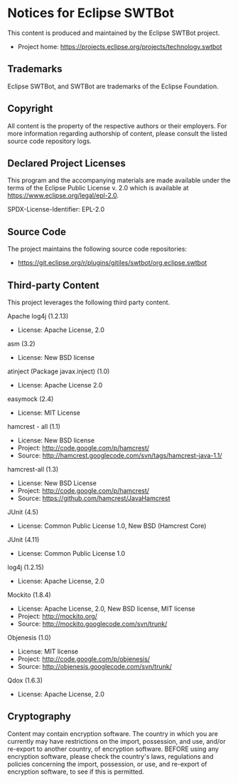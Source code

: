 # Notices for Eclipse SWTBot

This content is produced and maintained by the Eclipse SWTBot project.

* Project home: https://projects.eclipse.org/projects/technology.swtbot

## Trademarks

Eclipse SWTBot, and SWTBot are trademarks of the Eclipse Foundation.

## Copyright

All content is the property of the respective authors or their employers. For
more information regarding authorship of content, please consult the listed
source code repository logs.

## Declared Project Licenses

This program and the accompanying materials are made available under the terms
of the Eclipse Public License v. 2.0 which is available at
https://www.eclipse.org/legal/epl-2.0.

SPDX-License-Identifier: EPL-2.0

## Source Code

The project maintains the following source code repositories:

* https://git.eclipse.org/r/plugins/gitiles/swtbot/org.eclipse.swtbot

## Third-party Content

This project leverages the following third party content.

Apache log4j (1.2.13)

* License: Apache License, 2.0

asm (3.2)

* License: New BSD license

atinject (Package javax.inject) (1.0)

* License: Apache License 2.0

easymock (2.4)

* License: MIT License

hamcrest - all (1.1)

* License: New BSD license
* Project: http://code.google.com/p/hamcrest/
* Source: http://hamcrest.googlecode.com/svn/tags/hamcrest-java-1.1/

hamcrest-all (1.3)

* License: New BSD License
* Project: http://code.google.com/p/hamcrest/
* Source: https://github.com/hamcrest/JavaHamcrest

JUnit (4.5)

* License: Common Public License 1.0, New BSD (Hamcrest Core)

JUnit (4.11)

* License: Common Public License 1.0

log4j (1.2.15)

* License: Apache License, 2.0

Mockito (1.8.4)

* License: Apache License, 2.0, New BSD license, MIT license
* Project: http://mockito.org/
* Source: http://mockito.googlecode.com/svn/trunk/

Objenesis (1.0)

* License: MIT license
* Project: http://code.google.com/p/objenesis/
* Source: http://objenesis.googlecode.com/svn/trunk/

Qdox (1.6.3)

* License: Apache License, 2.0

## Cryptography

Content may contain encryption software. The country in which you are currently
may have restrictions on the import, possession, and use, and/or re-export to
another country, of encryption software. BEFORE using any encryption software,
please check the country's laws, regulations and policies concerning the import,
possession, or use, and re-export of encryption software, to see if this is
permitted.

